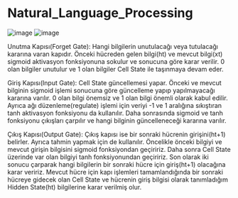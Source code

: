 # Natural_Language_Processing

![image](https://user-images.githubusercontent.com/115104812/215753040-7e0e1cf7-ee55-4530-a8e6-4b9930c0aa41.png)
![image](https://user-images.githubusercontent.com/115104812/215754526-bba2a2ca-457a-4ef5-9d71-c2809a98f342.png)
 <p>
 Unutma Kapısı(Forget Gate): Hangi bilgilerin unutulacağı veya tutulacağı kararına varan kapıdır. Önceki hücreden gelen bilgi(ht) ve mevcut bilgi(xt) sigmoid aktivasyon fonksiyonuna sokulur ve sonucuna göre karar verilir. 0 olan bilgiler unutulur ve 1 olan bilgiler Cell State ile taşınmaya devam eder.
 <p>
 Giriş Kapısı(Input Gate): Cell State güncellemesi yapar. Önceki ve mevcut bilginin sigmoid işlemi sonucuna göre güncelleme yapıp yapılmayacağı kararına varılır. 0 olan bilgi önemsiz ve 1 olan bilgi önemli olarak kabul edilir. Ayrıca ağı düzenleme(regulate) işlemi için veriyi -1 ve 1 aralığına sıkıştıran tanh aktivasyon fonksiyonu da kullanılır. Daha sonrasında sigmoid ve tanh fonksiyonu çıkışları çarpılır ve hangi bilginin güncelleneceği kararına varılır.
 <p>
 Çıkış Kapısı(Output Gate): Çıkış kapısı ise bir sonraki hücrenin girişini(ht+1) belirler. Ayrıca tahmin yapmak için de kullanılır. Öncelikle önceki bilgiyi ve mevcut girişin bilgisini sigmoid fonksiyondan geçiririz. Daha sonra Cell State üzerinde var olan bilgiyi tanh fonksiyonundan geçiririz. Son olarak iki sonucu çarparak hangi bilgilerin bir sonraki hücre için giriş(ht+1) olacağına karar veririz. Mevcut hücre için kapı işlemleri tamamlandığında bir sonraki hücreye gidecek olan Cell State ve hücrenin giriş bilgisi olarak tanımladığım Hidden State(ht) bilgilerine karar verilmiş olur.
 <p>
